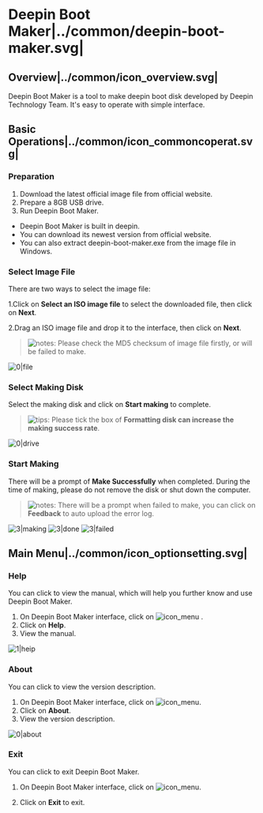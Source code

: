 # Deepin Boot Maker|../common/deepin-boot-maker.svg|

## Overview|../common/icon_overview.svg|

Deepin Boot Maker is a tool to make deepin boot disk developed by Deepin Technology Team. It's easy to operate with simple interface.


## Basic Operations|../common/icon_commoncoperat.svg|

### Preparation

1. Download the latest official image file from official website.
2. Prepare a 8GB USB drive.
3. Run Deepin Boot Maker.
 - Deepin Boot Maker is built in deepin.
 - You can download its newest version from official website.
 - You can also extract deepin-boot-maker.exe from the image file in Windows.

### Select Image File

There are two ways to select the image file:

1.Click on **Select an ISO image file** to select the downloaded file, then click on **Next**.

2.Drag an ISO image file and drop it to the interface, then click on **Next**.


> ![notes](icon/notes.svg): Please check the MD5 checksum of image file firstly, or will be failed to make.

![0|file](jpg/file.jpg)


### Select Making Disk

Select the making disk and click on **Start making** to complete.


> ![tips](icon/tips.svg): Please tick the box of **Formatting disk can increase the making success rate**.

![0|drive](jpg/drive.jpg)


### Start Making

There will be a prompt of **Make Successfully** when completed. During the time of making, please do not remove the disk or shut down the computer.


> ![notes](icon/notes.svg): There will be a prompt when failed to make, you can click on **Feedback** to auto upload the error log.

![3|making](jpg/making.jpg)
![3|done](jpg/done.jpg)
![3|failed](jpg/failed.jpg)

## Main Menu|../common/icon_optionsetting.svg|

### Help

You can click to view the manual, which will help you further know and use Deepin Boot Maker.

1. On Deepin Boot Maker interface, click on ![icon_menu](icon/icon_menu.svg) .
2. Click on **Help**.
3. View the manual.


![1|heip](jpg/help.jpg)


### About

You can click to view the version description.

1. On Deepin Boot Maker interface, click on ![icon_menu](icon/icon_menu.svg).
2. Click on **About**.
3. View the version description.

![0|about](jpg/about.jpg)


### Exit

You can click to exit Deepin Boot Maker.

1. On Deepin Boot Maker interface, click on ![icon_menu](icon/icon_menu.svg).

2. Click on **Exit** to exit.
